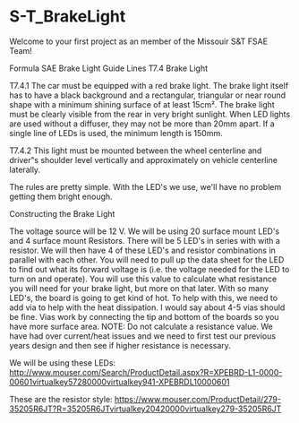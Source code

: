 # S-T_BrakeLight

Welcome to your first project as an member of the Missouir S&T FSAE Team!

Formula SAE Brake Light Guide Lines
T7.4 Brake Light

T7.4.1 The car must be equipped with a red brake light. The brake light itself has to have a black background and a rectangular, triangular or near round shape with a minimum shining surface of at least 15cm². The brake light must be clearly visible from the rear in very bright sunlight. When LED lights are used without a diffuser, they may not be more than 20mm apart. If a single line of LEDs is used, the minimum length is 150mm.

T7.4.2 This light must be mounted between the wheel centerline and driver‟s shoulder level vertically and approximately on vehicle centerline laterally.

The rules are pretty simple. With the LED's we use, we'll have no problem getting them bright enough.

Constructing the Brake Light

The voltage source will be 12 V. We will be using 20 surface mount LED's and 4 surface mount Resistors. There will be 5 LED's in series with with a resistor. We will then have 4 of these LED's and resistor combinations in parallel with each other. You will need to pull up the data sheet for the LED to find out what its forward voltage is (i.e. the voltage needed for the LED to turn on and operate). You will use this value to calculate what resistance you will need for your brake light, but more on that later. With so many LED's, the board is going to get kind of hot. To help with this, we need to add via to help with the heat dissipation. I would say about 4-5 vias should be fine. Vias work by connecting the tip and bottom of the boards so you have more surface area. NOTE: Do not calculate a resistance value. We have had over current/heat issues and we need to first test our previous years design and then see if higher resistance is necessary.

We will be using these LEDs:
http://www.mouser.com/Search/ProductDetail.aspx?R=XPEBRD-L1-0000-00601virtualkey57280000virtualkey941-XPEBRDL10000601

These are the resistor style:
https://www.mouser.com/ProductDetail/279-35205R6JT?R=35205R6JTvirtualkey20420000virtualkey279-35205R6JT

